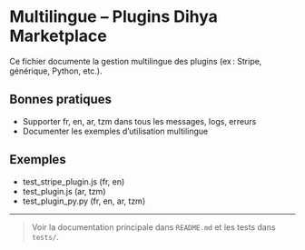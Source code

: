 # Multilingue – Plugins Dihya Marketplace

Ce fichier documente la gestion multilingue des plugins (ex : Stripe, générique, Python, etc.).

## Bonnes pratiques
- Supporter fr, en, ar, tzm dans tous les messages, logs, erreurs
- Documenter les exemples d’utilisation multilingue

## Exemples
- test_stripe_plugin.js (fr, en)
- test_plugin.js (ar, tzm)
- test_plugin_py.py (fr, en, ar, tzm)

---

> Voir la documentation principale dans `README.md` et les tests dans `tests/`.
